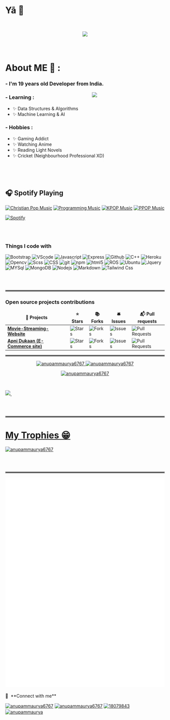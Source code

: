 # Yā 👋
<h1 align="center">
  <a href="https://git.io/typing-svg">
    <img src="https://readme-typing-svg.herokuapp.com/?lines=console.log(%22Bots%2C%20Developer!%22);print(%22Noob%2C%20Developer!%22);printf(%22Anupam%2C%20Maurya!%22);cout%20%3C%3C%20%22Web%2C%20Developer!%22&center=true&size=27&width=550">
  </a>
</h1>
</br>


# About ME 💬 :

### - I'm 19 years  old  Developer from India.
<img align='right' src="https://media.giphy.com/media/M9gbBd9nbDrOTu1Mqx/giphy.gif" width="230">

### - Learning :
- ✨ Data Structures & Algorithms
- ✨ Machine Learning & AI

### - Hobbies : 
- ✨ Gaming Addict
- ✨ Watching Anime
- ✨ Reading Light Novels
- ✨ Cricket (Neighbourhood Professional XD)

</br>
</br>
</br>

## 🎧 Spotify Playing

[![Christian Pop Music](https://img.shields.io/badge/Christian%20Pop%20Music-%231DB954.svg?&style=flat-square&logo=spotify&logoColor=white)](https://open.spotify.com/playlist/0eufhXK7WPSiiwPcaz3Jq7?si=839465c918394657) [![Programming Music](https://img.shields.io/badge/Programming%20Music-%231DB954.svg?&style=flat-square&logo=spotify&logoColor=white)](https://open.spotify.com/playlist/1FWq5Cu05LmtSHgFEXRnZO?si=FozGJF9nRXq2wTv_JpN2wQ) [![KPOP Music](https://img.shields.io/badge/KPOP%20Music-%231DB954.svg?&style=flat-square&logo=spotify&logoColor=white)](https://open.spotify.com/playlist/2DFExFNWYOwQMZy6wUeCxX?si=s1Ndgj8hTg-r8zLlvRgv1Q) [![PPOP Music](https://img.shields.io/badge/PPOP%20Music-%231DB954.svg?&style=flat-square&logo=spotify&logoColor=white)](https://open.spotify.com/playlist/58bZKfJFpUl2CwWET1QJ3X?si=259YV8_VRS-IKHsFZMmPTQ)

[![Spotify](https://spotify-github-readme.vercel.app/api/spotify)](https://open.spotify.com/collection/tracks)

</br>
</br>

<h3>Things I code with</h3>
<p>
  <img alt="Bootstrap" src="https://img.shields.io/badge/-Bootstrap-brightgreen?style=flat-square&logo=bootstrap&logoColor=white"/> 
  <img alt="VScode" src="https://img.shields.io/badge/-VsCode-blue?style=flat-square&logo=visual%20studio%20code&logoColor=white"/>
  <img alt="Javascript" src="https://img.shields.io/badge/-Javascript-yellow?style=flat-square&logo=javascript&logoColor=white"/>
  <img alt="Express" src="https://img.shields.io/badge/-Express-success?style=flat-square&logo=express&logoColor=white"/>
  <img alt="Github" src="https://img.shields.io/badge/-Github-black?style=flat-square&logo=github&logoColor=white"/>
  <img alt="C++" src="https://img.shields.io/badge/-C%2B%2B-informational?style=flat-square&logo=c&logoColor=white"/>
  <img alt="Heroku" src="https://img.shields.io/badge/-Heroku-430098?style=flat-square&logo=heroku&logoColor=white"/>
  <img alt="Opencv" src="https://img.shields.io/badge/-Opencv-brightgreen?style=flat-square&logo=opencv&logoColor=white"/>
  <img alt="Scss" src="https://img.shields.io/badge/-Scss-CC6699?style=flat-square&logo=sass&logoColor=white"/>
  <img alt="CSS" src="https://img.shields.io/badge/-CSS-blue?style=flat-square&logo=Css3&logoColor=white"/>
  <img alt="git" src="https://img.shields.io/badge/-Git-F05032?style=flat-square&logo=git&logoColor=white"/>
  <img alt="npm" src="https://img.shields.io/badge/-NPM-CB3837?style=flat-square&logo=npm&logoColor=white"/>
  <img alt="html5" src="https://img.shields.io/badge/-HTML5-E34F26?style=flat-square&logo=html5&logoColor=white"/>
  <img alt="ROS" src="https://img.shields.io/badge/-ROS-black?style=flat-square&logo=ros&logoColor=white"/>
  <img alt="Ubuntu" src="https://img.shields.io/badge/-Ubuntu-orange?style=flat-square&logo=ubuntu&logoColor=white"/>
  <img alt="Jquery" src="https://img.shields.io/badge/-Jquery-blueviolet?style=flat-square&logo=jquery&logoColor=white"/>
  <img alt="MYSql" src="https://img.shields.io/badge/-mySQL-orange?style=flat-square&logo=mysql&logoColor=white"/>
  <img alt="MongoDB" src="https://img.shields.io/badge/-MongoDB-13aa52?style=flat-square&logo=mongodb&logoColor=white"/>
  <img alt="Nodejs" src="https://img.shields.io/badge/-Nodejs-43853d?style=flat-square&logo=Node.js&logoColor=white"/>
  <img alt="Markdown" src="https://img.shields.io/badge/-Markdown-lightgrey?style=flat-square&logo=markdown&logoColor=white"/>
  <img alt="Tailwind Css" src="https://img.shields.io/badge/-Tailwind%20Css-critical?style=flat-square&logo=tailwindcss&logoColor=white"/>
</p>
</br>
</br>
<hr style="border:2px solid gray"> </hr>
<h3>Open source projects contributions</h3>
<table>
  <thead align="center">
    <tr border: none;>
      <td><b>🎁 Projects</b></td>
      <td><b>⭐ Stars</b></td>
      <td><b>📚 Forks</b></td>
      <td><b>🛎 Issues</b></td>
      <td><b>📬 Pull requests</b></td>
<!--        <td><b>👨‍💻 Language</b></td> -->
    </tr>
  </thead>
  <tbody>
    <tr>
      <td><a href="https://github.com/QAZIMAAZARSHAD/Movie-Streaming-Website"><b>Movie-Streaming-Website</b></a></td>
      <td><img alt="Stars" src="https://img.shields.io/github/stars/QAZIMAAZARSHAD/Movie-Streaming-Website?style=flat-square&labelColor=343b41"/></td>
      <td><img alt="Forks" src="https://img.shields.io/github/forks/QAZIMAAZARSHAD/Movie-Streaming-Website?style=flat-square&labelColor=343b41"/></td>
      <td><img alt="Issues" src="https://img.shields.io/github/issues/QAZIMAAZARSHAD/Movie-Streaming-Website?style=flat-square&labelColor=343b41"/></td>
      <td><img alt="Pull Requests" src="https://img.shields.io/github/issues-pr/QAZIMAAZARSHAD/Movie-Streaming-Website?style=flat-square&labelColor=343b41"/></td>
<!--       <td><img alt="Language" src="https://img.shields.io/github/languages/top/QAZIMAAZARSHAD/Movie-Streaming-Website?style=flat-square"/></td> -->
    </tr>
     <tr>
      <td><a href="https://github.com/QAZIMAAZARSHAD/Apni-Dukaan"><b>Apni Dukaan (E-Commerce site)</b></a></td>
      <td><img alt="Stars" src="https://img.shields.io/github/stars/QAZIMAAZARSHAD/Apni-Dukaan?style=flat-square&labelColor=343b41"/></td>
      <td><img alt="Forks" src="https://img.shields.io/github/forks/QAZIMAAZARSHAD/Apni-Dukaan?style=flat-square&labelColor=343b41"/></td>
      <td><img alt="Issues" src="https://img.shields.io/github/issues/QAZIMAAZARSHAD/Apni-Dukaan?style=flat-square&labelColor=343b41"/></td>
      <td><img alt="Pull Requests" src="https://img.shields.io/github/issues-pr/QAZIMAAZARSHAD/Apni-Dukaan?style=flat-square&labelColor=343b41"/></td>
<!--       <td><img alt="Language" src="https://img.shields.io/github/languages/top/QAZIMAAZARSHAD/Apni-Dukaan?style=flat-square"/></td> -->
  </tbody>
  </table>
<hr style="border:2px solid gray"> </hr>
<div align="left">
  <a href="https://github.com/anupammaurya6767">
  <p align="center"> <img src="https://github-readme-stats.vercel.app/api?username=anupammaurya6767&show_icons=true&hide_border=true&theme=" alt="anupammaurya6767" />  <img src="https://github-readme-streak-stats.herokuapp.com/?user=anupammaurya6767&hide_border=true&theme=" alt="anupammaurya6767" /> </p>
    <p align="center"> <img src="https://activity-graph.herokuapp.com/graph?username=anupammaurya6767&bg_color=FFFFFF&color=000000&line=FF8C00&point=F4C430&hide_border=false" alt="anupammaurya6767" /> </p>
<br>
  <p align="left"><img height="190em" src="https://github-readme-stats.vercel.app/api/top-langs/?username=anupammaurya6767&layout=compact&langs_count=7&theme="/>&nbsp; </p>
</div>
  </br>
  </br>
  <hr style="border:2px solid gray"> </hr>
  <h1 align="left">My Trophies 😁</h1>
<p align="left"> <a href="https://github.com/ryo-ma/github-profile-trophy"><img src="https://github-profile-trophy.vercel.app/?username=anupammaurya6767" alt="anupammaurya6767"/></a> </p>

</br>
</br>
  <div>
     
  </div>
  <hr style="border:2px solid gray"> </hr>
<div align="left"><img src="https://github.com/anupammaurya6767/anupammaurya6767/blob/main/github-metrics.svg" /></div>
</br>
🔗 &nbsp;**Connect with me**
<p align="left">
<a href="https://g.dev/noob_koda" target="blank"><img align="center" src="https://cdn.jsdelivr.net/npm/simple-icons@3.0.1/icons/dev-dot-to.svg" alt="anupammaurya6767" height="30" width="40" /></a>
<a href="https://www.linkedin.com/in/anupam-maurya-b9a04a225" target="blank"><img align="center" src="https://raw.githubusercontent.com/rahuldkjain/github-profile-readme-generator/master/src/images/icons/Social/linked-in-alt.svg" alt="anupammaurya6767" height="30" width="40" /></a>
<a href="https://stackoverflow.com/users/18079843/anupam-maurya" target="blank"><img align="center" src="https://raw.githubusercontent.com/rahuldkjain/github-profile-readme-generator/master/src/images/icons/Social/stack-overflow.svg" alt="18079843" height="30" width="40" /></a>
<a href="https://www.instagram.com/noob_koda/" target="blank"><img align="center" src="https://raw.githubusercontent.com/rahuldkjain/github-profile-readme-generator/master/src/images/icons/Social/instagram.svg" alt="anupammaurya" height="30" width="40" /></a>

